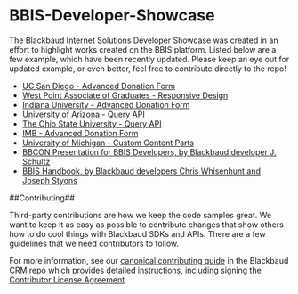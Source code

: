 BBIS-Developer-Showcase
=======================

The Blackbaud Internet Solutions Developer Showcase was created in an effort to highlight works created on the BBIS platform.  Listed below are a few example, which have been recently updated.  Please keep an eye out for updated example, or even better, feel free to contribute directly to the repo!

- [UC San Diego - Advanced Donation Form](https://giveto.ucsd.edu/)
- [West Point Associate of Graduates - Responsive Design](http://www.westpointaog.org/)
- [Indiana University - Advanced Donation Form](https://22181s.blackbaudhosting.com/)
- [University of Arizona - Query API](http://uafoundation.org/NetCommunity/arizona-now)
- [The Ohio State University - Query API](https://connect1.osu.edu/alumni/sslpage.aspx?pid=496)
- [IMB - Advanced Donation Form](https://netcommunity.imb.org/giving-search-page)
- [University of Michigan - Custom Content Parts](http://designsandbox8.blackbaud.com/BBIS_ProfSvcs_Sandbox/u-of-m---leaders-and-best-slideshow-part)
- [BBCON Presentation for BBIS Developers, by Blackbaud developer J. Schultz](http://slides.com/jowenschultz/bbis-developer-showcase)
- [BBIS Handbook, by Blackbaud developers Chris Whisenhunt and Joseph Styons](http://www.bbdevnetwork.com/blogs/the-bbis-handbook/)

##Contributing##

Third-party contributions are how we keep the code samples great. We want to keep it as easy as possible to contribute changes that show others how to do cool things with Blackbaud SDKs and APIs. There are a few guidelines that we need contributors to follow.

For more information, see our [canonical contributing guide](https://github.com/blackbaud-community/Blackbaud-CRM/blob/master/CONTRIBUTING.md) in the Blackbaud CRM repo which provides detailed instructions, including signing the [Contributor License Agreement](http://developer.blackbaud.com/cla).
